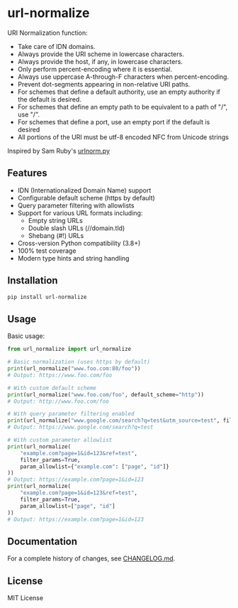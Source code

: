 # url-normalize

URI Normalization function:

* Take care of IDN domains.
* Always provide the URI scheme in lowercase characters.
* Always provide the host, if any, in lowercase characters.
* Only perform percent-encoding where it is essential.
* Always use uppercase A-through-F characters when percent-encoding.
* Prevent dot-segments appearing in non-relative URI paths.
* For schemes that define a default authority, use an empty authority if the
  default is desired.
* For schemes that define an empty path to be equivalent to a path of "/",
  use "/".
* For schemes that define a port, use an empty port if the default is desired
* All portions of the URI must be utf-8 encoded NFC from Unicode strings

Inspired by Sam Ruby's [urlnorm.py](<http://intertwingly.net/blog/2004/08/04/Urlnorm>)

## Features

* IDN (Internationalized Domain Name) support
* Configurable default scheme (https by default)
* Query parameter filtering with allowlists
* Support for various URL formats including:
  * Empty string URLs
  * Double slash URLs (//domain.tld)
  * Shebang (#!) URLs
* Cross-version Python compatibility (3.8+)
* 100% test coverage
* Modern type hints and string handling

## Installation

```sh
pip install url-normalize
```

## Usage

Basic usage:

```python
from url_normalize import url_normalize

# Basic normalization (uses https by default)
print(url_normalize("www.foo.com:80/foo"))
# Output: https://www.foo.com/foo

# With custom default scheme
print(url_normalize("www.foo.com/foo", default_scheme="http"))
# Output: http://www.foo.com/foo

# With query parameter filtering enabled
print(url_normalize("www.google.com/search?q=test&utm_source=test", filter_params=True))
# Output: https://www.google.com/search?q=test

# With custom parameter allowlist
print(url_normalize(
    "example.com?page=1&id=123&ref=test",
    filter_params=True,
    param_allowlist={"example.com": ["page", "id"]}
))
# Output: https://example.com?page=1&id=123
print(url_normalize(
    "example.com?page=1&id=123&ref=test",
    filter_params=True,
    param_allowlist=["page", "id"]
))
# Output: https://example.com?page=1&id=123
```

## Documentation

For a complete history of changes, see [CHANGELOG.md](CHANGELOG.md).

## License

MIT License
